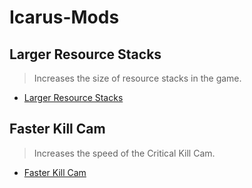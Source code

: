 # Icarus-Mods

## Larger Resource Stacks

> Increases the size of resource stacks in the game.

- [Larger Resource Stacks](LargerResourceStacks)

## Faster Kill Cam

> Increases the speed of the Critical Kill Cam.

- [Faster Kill Cam](FasterKillCam)
